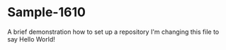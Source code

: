 # Sample-1610
A brief demonstration how to set up a repository
I'm changing this file to say Hello World!
